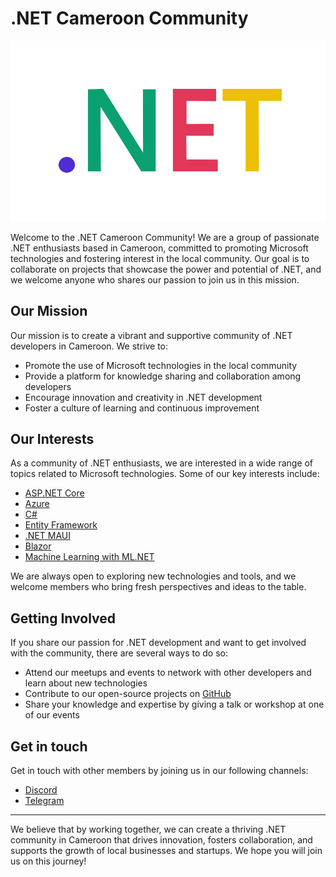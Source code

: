 # .NET Cameroon Community
![Dotnet Cameroon](/assets/dotnetcameroon.png)

Welcome to the .NET Cameroon Community! We are a group of passionate .NET enthusiasts based in Cameroon, committed to promoting Microsoft technologies and fostering interest in the local community. Our goal is to collaborate on projects that showcase the power and potential of .NET, and we welcome anyone who shares our passion to join us in this mission.

## Our Mission

Our mission is to create a vibrant and supportive community of .NET developers in Cameroon. We strive to:

- Promote the use of Microsoft technologies in the local community
- Provide a platform for knowledge sharing and collaboration among developers
- Encourage innovation and creativity in .NET development
- Foster a culture of learning and continuous improvement

## Our Interests

As a community of .NET enthusiasts, we are interested in a wide range of topics related to Microsoft technologies. Some of our key interests include:

- [ASP.NET Core](https://learn.microsoft.com/en-us/aspnet/core)
- [Azure](https://azure.microsoft.com/en-us)
- [C#](https://learn.microsoft.com/en-us/dotnet/csharp/)
- [Entity Framework](https://learn.microsoft.com/en-us/ef/)
- [.NET MAUI](https://learn.microsoft.com/en-us/dotnet/maui/)
- [Blazor](https://learn.microsoft.com/en-us/aspnet/core/blazor)
- [Machine Learning with ML.NET](https://learn.microsoft.com/en-us/dotnet/machine-learning/)

We are always open to exploring new technologies and tools, and we welcome members who bring fresh perspectives and ideas to the table.

## Getting Involved

If you share our passion for .NET development and want to get involved with the community, there are several ways to do so:

- Attend our meetups and events to network with other developers and learn about new technologies
- Contribute to our open-source projects on [GitHub](https://github.com/dotnetcameroon)
- Share your knowledge and expertise by giving a talk or workshop at one of our events

## Get in touch
Get in touch with other members by joining us in our following channels:

- [Discord](https://discord.gg/sZbaYYBm)
- [Telegram](https://t.me/+cjXkPqigrZNkNDE0)

---

We believe that by working together, we can create a thriving .NET community in Cameroon that drives innovation, fosters collaboration, and supports the growth of local businesses and startups. We hope you will join us on this journey!
